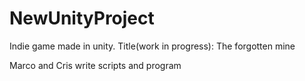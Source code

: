 # NewUnityProject
Indie game made in unity. Title(work in progress): The forgotten mine

Marco and Cris write scripts and program 
